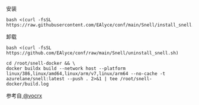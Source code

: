 
安装
```
bash <(curl -fsSL https://raw.githubusercontent.com/EAlyce/conf/main/Snell/install_snell.sh)
```

卸载

```
bash <(curl -fsSL https://github.com/EAlyce/conf/raw/main/Snell/uninstall_snell.sh)
```

```
cd /root/snell-docker && \
docker buildx build --network host --platform linux/386,linux/amd64,linux/arm/v7,linux/arm64 --no-cache -t azurelane/snell:latest --push . 2>&1 | tee /root/snell-docker/build.log
```


参考自[ @vocrx
](https://github.com/vocrx)
